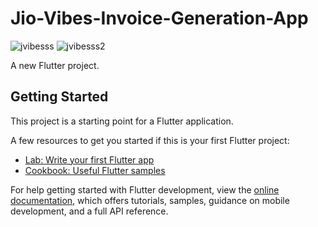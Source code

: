 # Jio-Vibes-Invoice-Generation-App


![jvibesss](https://github.com/abhin2002/Jio-Vibes-Invoice-Generation-App/assets/95518898/71859ef6-961c-4df1-a9fe-f604b863b2cb)
![jvibesss2](https://github.com/abhin2002/Jio-Vibes-Invoice-Generation-App/assets/95518898/df67847f-20cd-434d-9a27-5522a5b90941)

A new Flutter project.

## Getting Started

This project is a starting point for a Flutter application.

A few resources to get you started if this is your first Flutter project:

- [Lab: Write your first Flutter app](https://docs.flutter.dev/get-started/codelab)
- [Cookbook: Useful Flutter samples](https://docs.flutter.dev/cookbook)

For help getting started with Flutter development, view the
[online documentation](https://docs.flutter.dev/), which offers tutorials,
samples, guidance on mobile development, and a full API reference.
